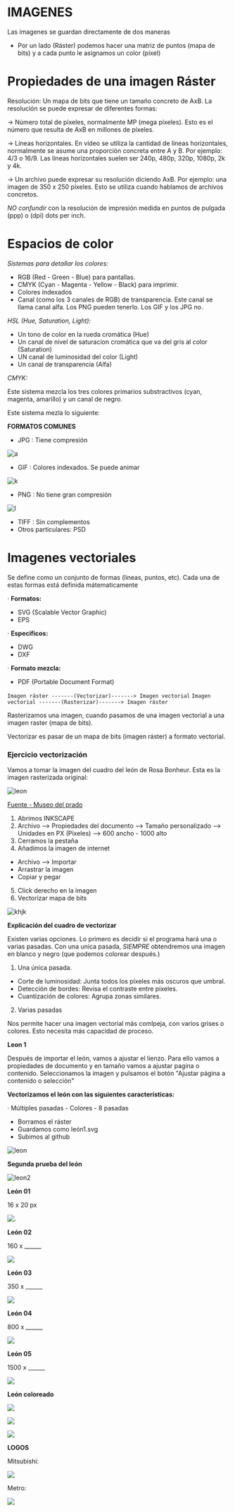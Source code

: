 

# IMAGENES
Las imagenes se guardan directamente de dos maneras

- Por un lado (Ráster) podemos hacer una matriz de puntos (mapa de bits) y a cada punto le asignamos un color (píxel)

# Propiedades de una imagen Ráster
Resolución: Un mapa de bits que tiene un tamaño concreto de AxB. La resolución se puede expresar de diferentes formas:

-> Número total de píxeles, normalmente MP (mega píxeles). Esto es el número que resulta de AxB en millones de píxeles.

-> Líneas horizontales. En vídeo se utiliza la cantidad de líneas horizontales, normalmente se asume una proporción concreta entre A y B. Por ejemplo: 4/3 o 16/9.
Las líneas horizontales suelen ser 240p, 480p, 320p, 1080p, 2k y 4k. 

-> Un archivo puede expresar su resolución diciendo AxB. Por ejemplo: una imagen de 350 x 250 píxeles. Esto se utiliza cuando hablamos de archivos concretos.

*NO confundir* con la resolución de impresión medida en puntos de pulgada (ppp) o (dpi) dots per inch.

# Espacios de color

*Sistemas para detallar los colores:*

- RGB (Red - Green - Blue) para pantallas.
- CMYK (Cyan - Magenta - Yellow - Black) para imprimir.
- Colores indexados
- Canal (como los 3 canales de RGB) de transparencia. Este canal se llama canal alfa. Los PNG pueden tenerlo. Los GIF y los JPG no.

*HSL (Hue, Saturation, Light):*

- Un tono de color en la rueda cromática (Hue)
- Un canal de nivel de saturacion cromática que va del gris al color (Saturation)
- UN canal de luminosidad del color (Light)
- Un canal de transparencia (Alfa)

*CMYK:*

Este sistema mezcla los tres colores primarios substractivos (cyan, magenta, amarillo) y un canal de negro.

Este sistema mezla lo siguiente:

**FORMATOS COMUNES**

- JPG : Tiene compresión

![a](https://64.media.tumblr.com/dbde3730e54312dcaf69b729eb8a652c/73f0b73e8e06bdc7-0d/s2048x3072/4929d82d07d7f68de207e4383f41824d587e1481.jpg)

- GIF : Colores indexados. Se puede animar

![k](https://gifburg.com/images/gifs/loading/gifs/0002.gif)

- PNG : No tiene gran compresión

![l](https://www.pngkey.com/png/full/255-2559405_-color-azul-acuarela-png.png)

- TIFF : Sin complementos
- Otros particulares: PSD

# Imagenes vectoriales

Se define como un conjunto de formas (lineas, puntos, etc). Cada una de estas formas está definida mátematicamente

· **Formatos:**

- SVG (Scalable Vector Graphic)
- EPS

· **Especificos:**

- DWG 
- DXF

· **Formato mezcla:**

- PDF (Portable Document Format)

```Imagen ráster -------(Vectorizar)-------> Imagen vectorial```
```Imagen vectorial -------(Rasterizar)-------> Imagen ráster```

Rasterizamos una imagen, cuando pasamos de una imagen vectorial a una imagen raster (mapa de bits).

Vectorizar es pasar de un mapa de bits (imagen ráster) a formato vectorial.


### Ejercicio vectorización

Vamos a tomar la imagen del cuadro del león de Rosa Bonheur. Esta es la imagen rasterizada original:

![leon](https://content3.cdnprado.net/imagenes/Documentos/imgsem/19/1998/19984271-9cb6-476d-8655-f012e1fec1bf/0468ba4c-65e8-436e-a267-f76147971ea0_832.jpg)

[Fuente - Museo del prado](https://www.museodelprado.es/coleccion/obra-de-arte/el-cid/19984271-9cb6-476d-8655-f012e1fec1bf)

1. Abrimos INKSCAPE
2. Archivo --> Propiedades del documento --> Tamaño personalizado --> Unidades en PX (Píxeles) --> 600 ancho - 1000 alto
3. Cerramos la pestaña
4. Añadimos la imagen de internet
- Archivo --> Importar
- Arrastrar la imagen
- Copiar y pegar
5. Click derecho en la imagen 
6. Vectorizar mapa de bits

![khjk](https://github.com/Mikeey666/1er-trimestre/blob/main/Captura%20de%20pantalla%20de%202021-10-20%2012-47-33.png?raw=true)

**Explicación del cuadro de vectorizar**

Existen varias opciones. Lo primero es decidir si el programa hará una o varias pasadas. Con una unica pasada, *SIEMPRE* obtendremos una imagen en blanco y negro (que podemos colorear después.)

1. Una única pasada.

- Corte de luminosidad: Junta todos los píxeles más oscuros que umbral.
- Detección de bordes: Revisa el contraste entre píxeles.
- Cuantización de colores: Agrupa zonas similares. 

2. Varias pasadas

Nos permite hacer una imagen vectorial más comlpeja, con varios grises o colores. Esto necesita más capacidad de proceso.

**Leon 1**

Después de importar el león, vamos a ajustar el lienzo. Para ello vamos a propiedades de documento y en tamaño vamos a ajustar pagina o contenido. Seleccionamos la imagen y pulsamos el botón "Ajustar página a contenido o selección"

**Vectorizamos el león con las siguientes características:**

· Múltiples pasadas - Colores - 8 pasadas

- Borramos el ráster
- Guardamos como león1.svg
- Subimos al github

![leon](https://raw.githubusercontent.com/Mikeey666/1er-trimestre/f3913d60d18c1f406b84ae00ab75e093953859aa/leon1.svg)

**Segunda prueba del león**

![leon2](https://raw.githubusercontent.com/Mikeey666/1er-trimestre/fc7096470449552af0e947d4297178f650a4989f/leon2.svg)



**León 01**

16 x 20 px

![.](https://github.com/Mikeey666/1er-trimestre/blob/main/LEON01.png?raw=true)

**León 02**

160 x ______

![](https://github.com/Mikeey666/1er-trimestre/blob/main/LEON02.png?raw=true)

**León 03**

350 x ______

![](https://github.com/Mikeey666/1er-trimestre/blob/main/LEON03.png?raw=true)

**León 04**

800 x ______

![](https://github.com/Mikeey666/1er-trimestre/blob/main/LEON04.png?raw=true)

**León 05**

1500 x ______

![](https://github.com/Mikeey666/1er-trimestre/blob/main/LEON05.png?raw=true)

**León coloreado**

![](https://raw.githubusercontent.com/Mikeey666/1er-trimestre/14935dce6d0b2532a2a4fb378ace9a3f40556165/leoncolores.svg)

![](https://raw.githubusercontent.com/Mikeey666/1er-trimestre/e5338e2d7dc43da62246fc59428c44e4ef7bd8c2/leoncolores2.svg)

![](https://raw.githubusercontent.com/Mikeey666/1er-trimestre/31c6b90f269a01631cac2e1a5a420f29bdedeadb/leoncolores3.svg)

**LOGOS**

Mitsubishi:

![](https://raw.githubusercontent.com/Mikeey666/1er-trimestre/8755e0b1a1a93e0526f5c9803aa4f6cf899e1ec9/MITSUBISHI.svg)

Metro:

![](https://raw.githubusercontent.com/Mikeey666/1er-trimestre/88e47276030a34f03de439780c65f503f57a12b9/UNDERGROUND.svg)
